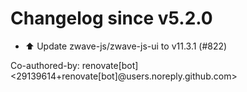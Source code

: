 # Changelog since v5.2.0
- ⬆️ Update zwave-js/zwave-js-ui to v11.3.1 (#822)

Co-authored-by: renovate[bot] <29139614+renovate[bot]@users.noreply.github.com> 
